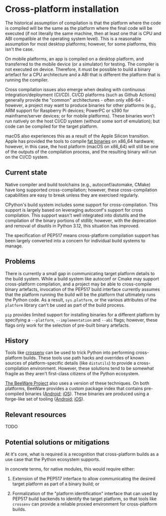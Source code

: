 # Cross-platform installation

The historical assumption of compilation is that the platform where the code is
compiled will be the same as the platform where the final code will be executed
(if not literally the same machine, then at least one that is CPU and ABI
compatible at the operating system level). This is a reasonable assumption for
most desktop platforms; however, for some platforms, this isn't the case.

On mobile platforms, an app is compiled on a desktop platform, and transferred
to the mobile device (or a simulator) for testing. The compiler is not executed
on device. Therefore, it must be possible to build a binary artefact for a CPU
architecture and a ABI that is different the platform that is running the
compiler.

Cross compilation issues also emerge when dealing with continuous
integration/deployment (CI/CD). CI/CD platforms (such as Github Actions)
generally provide the "common" architectures - often only x86-64 - however, a
project may want to produce binaries for other platforms (e.g., ARM support for
Raspberry Pi devices; PowerPC or s390 for mainframe/server devices; or for
mobile platforms). These binaries won't run natively on the host CI/CD system
(without some sort of emulation); but code can be compiled for the target
platform.

macOS also experiences this as a result of the Apple Silicon transition. Apple
has provided the tools to compile [fat binaries](multiple_architectures.md) on
x86_64 hardware; however, in this case, the host platform (macOS on x86_64) will
still be one of the outputs of the compilation process, and the resulting binary
will run on the CI/CD system.

## Current state

Native compiler and build toolchains (e.g., autoconf/automake, CMake) have long
supported cross-compilation; however, these cross-compilation capabilities are
easy to break unless they are exercised regularly.

CPython's build system includes some support for cross-compilation. This support
is largely based on leveraging autoconf's support for cross compilation. This
support wasn't well integrated into distutils and the compilation of the binary
portions of stdlib; however, with the deprecation and removal of disutils in
Python 3.12, this situation has improved.

The specification of PEP517 means cross-platform compilation support has been
largely converted into a concern for individual build systems to manage.

## Problems

There is currently a small gap in communicating target platform details to the
build system. While a build system like autoconf or Cmake may support
cross-platform compilation, and a project may be able to cross-compile binary
artefacts, invocation of the PEP517 build interface currently assumes that the
platform running the build will be the platform that ultimately runs the Python
code. As a result, `sys.platform`, or the various attributes of the `platform`
library can't be used as part of the build process.

`pip` provides limited support for installing binaries for a different platform
by specifying a `--platform`, `--implementation` and `--abi` flags; however,
these flags only work for the selection of pre-built binary artefacts.

## History

Tools like [crossenv](https://github.com/benfogle/crossenv) can be used to trick
Python into performing cross-platform builds. These tools use path hacks and
overrides of known sources of platform-specific details (like `distutils`) to
provide a cross-compilation environment. However, these solutions tend to be
somewhat fragile as they aren't first-class citizens of the Python ecosystem.

[The BeeWare Project](https://beeware.org) also uses a version of these
techniques. On both platforms, BeeWare provides a custom package index that
contains pre-compiled binaries ([Android](https://chaquo.com/pypi-7.0/);
[iOS](https://anaconda.org/beeware/repo)). These binaries are produced using a
forge-like set of tooling
([Android](https://github.com/chaquo/chaquopy/tree/master/server/pypi);
[iOS](https://github.com/freakboy3742/chaquopy/tree/iOS-support/server/pypi)).

## Relevant resources

TODO

## Potential solutions or mitigations

At it's core, what is required is a recognition that cross-platform builds as a
use case that the Python ecosystem supports.

In concrete terms, for native modules, this would require either:

1. Extension of the PEP517 interface to allow communicating the desired target
   platform as part of a binary build; or

2. Formalization of the "platform identification" interface that can used by
   PEP517 build backends to identify the target platform, so that tools like
   `crossenv` can provide a reliable proxied environment for cross-platform
   builds.
